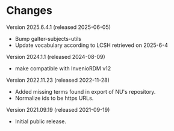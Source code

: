 # Changes

Version 2025.6.4.1 (released 2025-06-05)

- Bump galter-subjects-utils
- Update vocabulary according to LCSH retrieved on 2025-6-4

Version 2024.1.1 (released 2024-08-09)

- make compatible with InvenioRDM v12

Version 2022.11.23 (released 2022-11-28)

- Added missing terms found in export of NU's repository.
- Normalize ids to be https URLs.

Version 2021.09.19 (released 2021-09-19)

- Initial public release.
